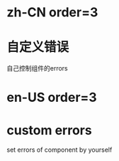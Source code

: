 # zh-CN order=3

# 自定义错误

自己控制组件的errors

# en-US order=3

# custom errors

set errors of component by yourself
